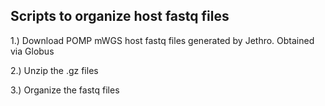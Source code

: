 ## Scripts to organize host fastq files


1.) Download POMP mWGS host fastq files generated by Jethro. Obtained via Globus

2.) Unzip the .gz files

3.) Organize the fastq files
